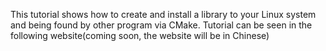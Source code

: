 This tutorial shows how to create and install a library to your Linux system and being found by other program via CMake.
Tutorial can be seen in the following website(coming soon, the website will be in Chinese)

